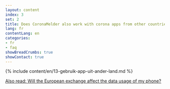 ```yaml
---
layout: content
index: 3
set: 2
title: Does CoronaMelder also work with corona apps from other countries?
lang: fr
contentLang: en
categories:
- fr
- faq
showBreadCrumbs: true
showContact: true
---
```

{% include content/en/13-gebruik-app-uit-ander-land.md %}

[Also read: Will the European exchange affect the data usage of my phone?](/fr/faq/38-heeft-de-europese-uitwisseling-gevolgen-voor-het-dataverbruik-van-mijn-telefoon/)
